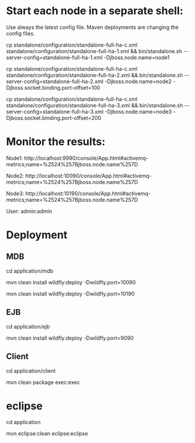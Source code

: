 # Start each node in a separate shell:

Use always the latest config file. Maven deployments are changing the config files.

cp standalone/configuration/standalone-full-ha-c.xml standalone/configuration/standalone-full-ha-1.xml && bin/standalone.sh --server-config=standalone-full-ha-1.xml -Djboss.node.name=node1 

cp standalone/configuration/standalone-full-ha-c.xml standalone/configuration/standalone-full-ha-2.xml && bin/standalone.sh --server-config=standalone-full-ha-2.xml -Djboss.node.name=node2 -Djboss.socket.binding.port-offset=100

cp standalone/configuration/standalone-full-ha-c.xml standalone/configuration/standalone-full-ha-3.xml && bin/standalone.sh --server-config=standalone-full-ha-3.xml -Djboss.node.name=node3 -Djboss.socket.binding.port-offset=200

# Monitor the results:

Node1: http://localhost:9990/console/App.html#activemq-metrics;name=%2524%257Bjboss.node.name%257D

Node2: http://localhost:10090/console/App.html#activemq-metrics;name=%2524%257Bjboss.node.name%257D

Node3: http://localhost:10190/console/App.html#activemq-metrics;name=%2524%257Bjboss.node.name%257D

User: admin:admin

# Deployment

## MDB
cd application/mdb

mvn clean install wildfly:deploy -Dwildfly.port=10090

mvn clean install wildfly:deploy -Dwildfly.port=10190

## EJB
cd application/ejb

mvn clean install wildfly:deploy -Dwildfly.port=9090

## Client
cd application/client

mvn clean package exec:exec

# eclipse
cd application

mvn eclipse:clean eclipse:eclipse


